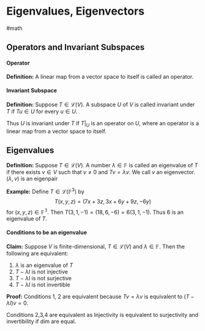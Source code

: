 # Eigenvalues, Eigenvectors
#math 

## Operators and Invariant Subspaces 

#### Operator

**Definition:** A linear map from a vector space to itself is called an operator.

#### Invariant Subspace

**Definition:** Suppose $T \in \mathcal{L}(V)$. A subspace $U$ of $V$ is called invariant under $T$ if $Tu \in U$ for every $u \in U$.

Thus $U$ is invariant under $T$ if $T|_U$ is an operator on $U$, where an operator is a linear map from a vector space to itself. 

## Eigenvalues

**Definition:** Suppose $T \in \mathcal{L}(V)$. A number $\lambda \in \mathbb{F}$ is called an eigenvalue of $T$ if there exists $v \in V$ such that $v \neq 0$ and $Tv = \lambda v$. We call $v$ an eigenvector. $(\lambda,v)$ is an eigenpair

**Example:** Define $T \in \mathcal{L}(\mathbb{F}^3)$ by $$T(x,y,z) = (7x+3z,3x+6y+9z, -6y)$$
for $(x,y,z) \in \mathbb{F^3}$. Then $T(3,1,-1) = (18,6,-6) = 6(3,1,-1)$. Thus 6 is an eigenvalue of $T$. 


#### Conditions to be an eigenvalue

**Claim:** Suppose $V$ is finite-dimensional, $T \in \mathcal{L}(V)$ and $\lambda \in \mathbb{F}$. Then the following are equivalent:

1. $\lambda$ is an eigenvalue of $T$ 
2. $T - \lambda I$ is not injective
3. $T - \lambda I$ is not surjective
4. $T - \lambda I$ is not invertible


**Proof:** Conditions 1, 2 are equivalent because $Tv = \lambda v$ is equivalent to $(T-\lambda I)v = 0$. 

Conditions 2,3,4 are equivalent as Injectivity is equivalent to surjectivity and invertibility if dim are equal.  